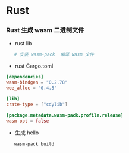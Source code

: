 # Rust 
### Rust 生成 wasm 二进制文件
- rust lib
```sh
   # 安装 wasm-pack  编译 wasm 文件
```
- rust Cargo.toml

```toml
[dependencies]
wasm-bindgen = "0.2.78"
wee_alloc = "0.4.5"

[lib]
crate-type = ["cdylib"]

[package.metadata.wasm-pack.profile.release]
wasm-opt = false
```
- 生成 hello
```sh
   wasm-pack build
```


